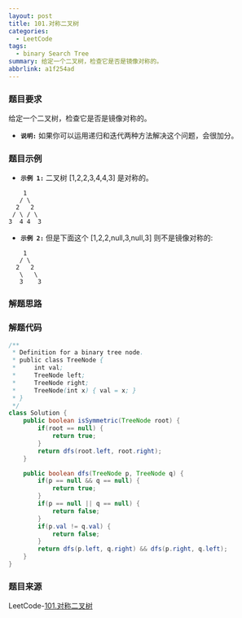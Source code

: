 ```yaml
---
layout: post
title: 101.对称二叉树
categories:
  - LeetCode
tags:
  - binary Search Tree
summary: 给定一个二叉树，检查它是否是镜像对称的。
abbrlink: a1f254ad
---
```


### 题目要求
给定一个二叉树，检查它是否是镜像对称的。

- **`说明:`**
如果你可以运用递归和迭代两种方法解决这个问题，会很加分。

### 题目示例
- **`示例 1:`**
二叉树 [1,2,2,3,4,4,3] 是对称的。
```
    1
   / \
  2   2
 / \ / \
3  4 4  3
```

- **`示例 2:`**
但是下面这个 [1,2,2,null,3,null,3] 则不是镜像对称的:
```
    1
   / \
  2   2
   \   \
   3    3
```


### 解题思路


### 解题代码
```java
/**
 * Definition for a binary tree node.
 * public class TreeNode {
 *     int val;
 *     TreeNode left;
 *     TreeNode right;
 *     TreeNode(int x) { val = x; }
 * }
 */
class Solution {
    public boolean isSymmetric(TreeNode root) {
        if(root == null) {
            return true;
        }
        return dfs(root.left, root.right);
    }

    public boolean dfs(TreeNode p, TreeNode q) {
        if(p == null && q == null) {
            return true;
        }
        if(p == null || q == null) {
            return false;
        }
        if(p.val != q.val) {
            return false;
        }
        return dfs(p.left, q.right) && dfs(p.right, q.left);
    }
}
```



### 题目来源
LeetCode-[101.对称二叉树](https://leetcode-cn.com/problems/symmetric-tree/)

